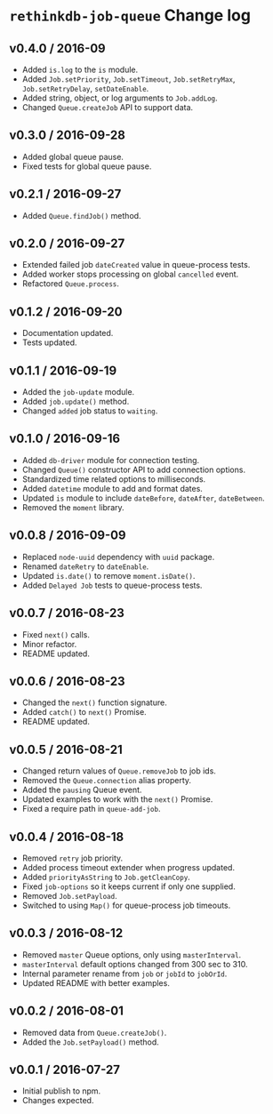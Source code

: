 # `rethinkdb-job-queue` Change log

## v0.4.0 / 2016-09

*   Added `is.log` to the `is` module.
*   Added `Job.setPriority`, `Job.setTimeout`, `Job.setRetryMax`, `Job.setRetryDelay`, `setDateEnable`.
*   Added string, object, or log arguments to `Job.addLog`.
*   Changed `Queue.createJob` API to support data.

## v0.3.0 / 2016-09-28

*   Added global queue pause.
*   Fixed tests for global queue pause.

## v0.2.1 / 2016-09-27

*   Added `Queue.findJob()` method.

## v0.2.0 / 2016-09-27

*   Extended failed job `dateCreated` value in queue-process tests.
*   Added worker stops processing on global `cancelled` event.
*   Refactored `Queue.process`.

## v0.1.2 / 2016-09-20

*   Documentation updated.
*   Tests updated.

## v0.1.1 / 2016-09-19

*   Added the `job-update` module.
*   Added `job.update()` method.
*   Changed `added` job status to `waiting`.

## v0.1.0 / 2016-09-16

*   Added `db-driver` module for connection testing.
*   Changed `Queue()` constructor API to add connection options.
*   Standardized time related options to milliseconds.
*   Added `datetime` module to add and format dates.
*   Updated `is` module to include `dateBefore`, `dateAfter`, `dateBetween`.
*   Removed the `moment` library.

## v0.0.8 / 2016-09-09

*   Replaced `node-uuid` dependency with `uuid` package.
*   Renamed `dateRetry` to `dateEnable`.
*   Updated `is.date()` to remove `moment.isDate()`.
*   Added `Delayed Job` tests to queue-process tests.

## v0.0.7 / 2016-08-23

*   Fixed `next()` calls.
*   Minor refactor.
*   README updated.

## v0.0.6 / 2016-08-23

*   Changed the `next()` function signature.
*   Added `catch()` to `next()` Promise.
*   README updated.

## v0.0.5 / 2016-08-21

*   Changed return values of `Queue.removeJob` to job ids.
*   Removed the `Queue.connection` alias property.
*   Added the `pausing` Queue event.
*   Updated examples to work with the `next()` Promise.
*   Fixed a require path in `queue-add-job`.

## v0.0.4 / 2016-08-18

*   Removed `retry` job priority.
*   Added process timeout extender when progress updated.
*   Added `priorityAsString` to `Job.getCleanCopy`.
*   Fixed `job-options` so it keeps current if only one supplied.
*   Removed `Job.setPayload`.
*   Switched to using `Map()` for queue-process job timeouts.

## v0.0.3 / 2016-08-12

*   Removed `master` Queue options, only using `masterInterval`.
*   `masterInterval` default options changed from 300 sec to 310.
*   Internal parameter rename from `job` or `jobId` to `jobOrId`.
*   Updated README with better examples.

## v0.0.2 / 2016-08-01

*   Removed data from `Queue.createJob()`.
*   Added the `Job.setPayload()` method.

## v0.0.1 / 2016-07-27

*   Initial publish to npm.
*   Changes expected.
